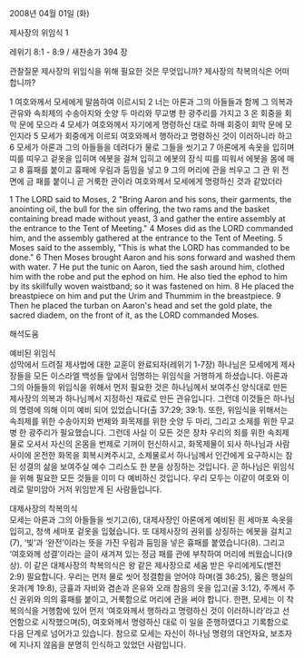 2008년 04월 01일 (화)

제사장의 위임식 1



레위기 8:1 - 8:9 / 새찬송가 394 장


관찰질문
제사장의 위임식을 위해 필요한 것은 무엇입니까? 
제사장의 착복의식은 어떠합니까? 

1 여호와께서 모세에게 말씀하여 이르시되 2 너는 아론과 그의 아들들과 함께 그 의복과 관유와 속죄제의 수송아지와 숫양 두 마리와 무교병 한 광주리를 가지고 3 온 회중을 회막 문에 모으라 4 모세가 여호와께서 자기에게 명령하신 대로 하매 회중이 회막 문에 모인지라 5 모세가 회중에게 이르되 여호와께서 행하라고 명령하신 것이 이러하니라 하고 6 모세가 아론과 그의 아들들을 데려다가 물로 그들을 씻기고 7 아론에게 속옷을 입히며 띠를 띠우고 겉옷을 입히며 에봇을 걸쳐 입히고 에봇의 장식 띠를 띠워서 에봇을 몸에 매고 8 흉패를 붙이고 흉패에 우림과 둠밈을 넣고 9 그의 머리에 관을 씌우고 그 관 위 전면에 금 패를 붙이니 곧 거룩한 관이라 여호와께서 모세에게 명령하신 것과 같았더라  

1 The LORD said to Moses, 2 "Bring Aaron and his sons, their garments, the anointing oil, the bull for the sin offering, the two rams and the basket containing bread made without yeast, 3 and gather the entire assembly at the entrance to the Tent of Meeting." 4 Moses did as the LORD commanded him, and the assembly gathered at the entrance to the Tent of Meeting. 5 Moses said to the assembly, "This is what the LORD has commanded to be done." 6 Then Moses brought Aaron and his sons forward and washed them with water. 7 He put the tunic on Aaron, tied the sash around him, clothed him with the robe and put the ephod on him. He also tied the ephod to him by its skillfully woven waistband; so it was fastened on him. 8 He placed the breastpiece on him and put the Urim and Thummim in the breastpiece. 9 Then he placed the turban on Aaron's head and set the gold plate, the sacred diadem, on the front of it, as the LORD commanded Moses.

해석도움





예비된 위임식  
성막에서 드려질 제사법에 대한 교훈이 완료되자(레위기 1-7장) 하나님은 모세에게 제사장들을 모든 이스라엘 백성들 앞에서 임명하는 위임식을 거행하게 하셨습니다. 아론과 그의 아들들의 위임식을 위해서 먼저 필요한 것은 하나님께서 보여주신 양식대로 만든 제사장의 의복과 하나님께서 지정하신 재료로 만든 관유입니다. 그런데 이것들은 하나님의 명령에 의해 이미 예비 되어 있었습니다(출 37:29; 39:1). 또한, 위임식을 위해서는 속죄제를 위한 수송아지와 번제와 화목제를 위한 숫양 두 마리, 그리고 소제를 위한 무교병 한 광주리가 필요했습니다. 그런데 사실 이 모든 것은 장차 우리의 죄를 위한 속죄제물로 오셔서 자신의 온몸을 번제로 기꺼이 헌신하시고, 화목제물이 되사 하나님과 사람 사이에 온전한 화목을 회복시켜주시고, 소제물로서 하나님께서 인간에게 요구하시는 참된 성결의 삶을 보여주실 예수 그리스도 한 분을 상징하는 것입니다. 곧 하나님은 위임식을 위해 필요한 모든 것들을 이미 다 예비하신 것입니다. 우리 모두는 이같이 여호와 이레로 말미암아 거저 위임받게 된 사람들입니다.     

대제사장의 착복의식  
모세는 아론과 그의 아들들을 씻기고(6), 대제사장인 아론에게 예비된 흰 세마포 속옷을 입히고, 청색 세마포 겉옷을 입혔습니다. 또 대제사장의 권위를 상징하는 에봇을 걸치고(7), ‘빛’과 ‘완전’이라는 뜻을 가진 우림과 둠밈을 넣은 흉패를 붙였습니다(8). 그리고 ‘여호와께 성결’이라는 글이 새겨져 있는 정금 패를 관에 부착하여 머리에 씌웠습니다(9상). 이 같은 대제사장의 착복의식은 왕 같은 제사장으로 세움 받은 우리에게도(벧전 2:9) 필요합니다. 우리는 먼저 물로 씻어 정결함을 얻어야 하며(겔 36:25), 옳은 행실의 옷과(계 19:8), 긍휼과 자비와 겸손과 온유와 오래 참음의 옷을 입고(골 3:12), 주께서 주신 권위와 의의 흉패를 붙이고, 거룩함으로 머리에 관을 써야 합니다. 한편, 모세는 이 착복의식을 거행함에 있어 먼저 ‘여호와께서 행하라고 명령하신 것이 이러하니라’라고 선언함으로 시작했으며(5), 여호와께서 명령하신 대로 이 일을 준행하였다고 기록함으로 다음 단계로 넘어가고 있습니다. 참으로 모세는 자신이 하나님 명령의 대언자요, 보조자에 지나지 않음을 분명히 인식하고 있었던 사람입니다.